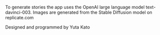 To generate stories the app uses the OpenAI large language model text-davinci-003.
Images are generated from the Stable Diffusion model on replicate.com 

Designed and programmed by Yuta Kato
